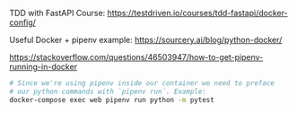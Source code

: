 TDD with FastAPI Course: https://testdriven.io/courses/tdd-fastapi/docker-config/

Useful Docker + pipenv example: https://sourcery.ai/blog/python-docker/


https://stackoverflow.com/questions/46503947/how-to-get-pipenv-running-in-docker

```sh
# Since we're using pipenv inside our container we need to preface
# our python commands with `pipenv run`. Example:
docker-compose exec web pipenv run python -m pytest
```
